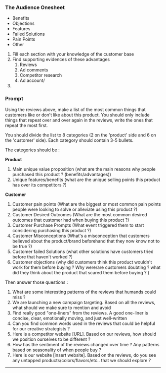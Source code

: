 
### The Audience Onesheet

- Benefits
- Objections
- Features
- Failed Solutions
- Pain Points
- Other

1. Fill each section with your knowledge of the customer base
2. Find supporting evidences of these advantages 
	1. Reviews
	2. Ad comments
	3. Competitor research
	4. Ad account/
3. 
   
### Prompt
Using the reviews above, make a list of the most common things that customers like or don't like about this product.
You should only include things that repeat over and over again in the reviews, write the ones that repeat the most first.

You should divide the list to 8 categories (2 on the 'product' side and 6 on the 'customer' side). Each category should contain 3-5 bullets.

The categories should be : 

**Product**
1. Main unique value proposition (what are the main reasons why people purchased this product ? (benefits/advantages))
2. Unique features/benefits (what are the unique selling points this product has over its competitors ?)

**Customer**
1. Customer pain points (What are the biggest or most common pain points people were looking to solve or alleviate using this product ?)
2. Customer Desired Outcomes (What are the most common desired outcomes that customer had when buying this product ?)
3. Customer Purchase Prompts (What event triggered them to start considering purchasing this product ?) 
4. Customer Misconceptions (What's a misconception that customers believed about the product/brand beforehand that they now know not to be true ?)
5. Customer failed Solutions (what other solutions have customers tried before that haven't worked ?)
6. Customer objections (why did customers think this product wouldn't work for them before buying ? Why were/are customers doubting ? what did they think about the product that scared them before buying ? )


Then answer those questions : 
1. What are some interesting patterns of the reviews that humands could miss ? 
2. We are launching a new campaign targeting. Based on all the reviews, what should we make sure to mention and avoid
3. Find really good "one-liners" from the reviews. A good one-liner is concise, clear, emotionally moving, and just well-written
4. Can you find common words used in the reviews that could be helpful for our creative strategists ?
5. Here is a competitor website [URL]. Based on our reviews, how should we position ourselves to be different ?
6. How has the sentiment of the reviews changed over time ? Any patterns based on seasonality of when people buy ?
7. Here is our website [insert website].  Based on the reviews, do you see any untapped products/colors/flavors/etc.. that we should explore ?
   



-----

